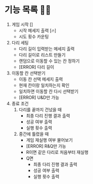 # 기능 목록 🌟🔥
1. 게임 시작 []
   - 시작 메세지 출력 [🔥]
   - 시도 횟수 카운팅
2. 다리 세팅
   - 다리 길이 입력받는 메세지 출력
   - 다리 길이로 리스트 만들기
   - 랜덤으로 이동할 수 있는 칸 정하기
   - [ERROR] 다리 길이
3. 이동할 칸 선택받기
   - 이동 칸 선택 메세지 출력
   - 현재 칸이랑 일치하는지 확인
   - 일치하면 이동할 칸 다시 선택받기
   - [ERROR] U&D만 가능
5. 종료 조건
   1. 다리를 끝까지 건넜을 때
      - 최종 다리 진행 결과 출력
      - 성공 여부 출력
      - 실행 횟수 출력
   2. 중간에 틀렸을 때
      - 게임 재실행 여부 물어보기
      - [ERROR] R&Q만 가능
      - R이면 같은 다리로 처음부터 재실행
      - Q면
        - 최종 다리 진행 결과 출력
        - 성공 여부 출력
        - 실행 횟수 출력